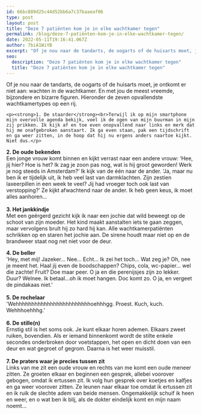 ```yaml
---
id: 66bc889d25c44d52bb6a7c37baaeaf06
type: post
layout: post
title: "Deze 7 patiënten kom je in elke wachtkamer tegen"
permalink: /blog/deze-7-patiënten-kom-je-in-elke-wachtkamer-tegen/
date: 2022-05-11T19:16:41.067Z
author: 7biA1WiYB
excerpt: "Of je nou naar de tandarts, de oogarts of de huisarts moet, je ontkomt er niet aan: wachten in de wachtkamer. En met jou de meest vreemde, bijzondere en bizarre figuren. Hieronder de zeven opvallendste wachtkamertypes op een rij.  "
seo:
  description: "Deze 7 patiënten kom je in elke wachtkamer tegen"
  title: "Deze 7 patiënten kom je in elke wachtkamer tegen"
---
```

Of je nou naar de tandarts, de oogarts of de huisarts moet, je ontkomt er niet aan: wachten in de wachtkamer. En met jou de meest vreemde, bijzondere en bizarre figuren. Hieronder de zeven opvallendste wachtkamertypes op een rij.  

    <p><strong>1. De staarder</strong><br>Terwijl ik op mijn smartphone mijn overvolle agenda bekijk, voel ik de ogen van mijn buurman in mijn zij prikken. Ik kijk af en toe even onopvallend naar links en merk dat hij me onafgebroken aanstaart. Ik ga even staan, pak een tijdschrift en ga weer zitten, in de hoop dat hij nu ergens anders naartoe kijkt. Niet dus.</p>
<p><strong>2. De oude bekenden</strong><br>Een jonge vrouw komt binnen en kijkt verrast naar een andere vrouw: ‘Hee, jij hier? Hoe is het? Ik zag je zoon pas nog, wat is hij groot geworden! Werk je nog steeds in Amsterdam?’ Ik kijk van de één naar de ander. ‘Ja, maar nu ben ik er tijdelijk uit, ik heb veel last van darmklachten. Zijn zestien laxeerpillen in een week te veel? Jij had vroeger toch ook last van verstopping?’ Ze kijkt afwachtend naar de ander. Ik heb geen keus, ik moet alles aanhoren…<br><br><strong>3. Het jankkindje</strong><br>Met een geërgerd gezicht kijk ik naar een jochie dat wild beweegt op de schoot van zijn moeder. Het kind maakt aanstalten iets te gaan zeggen, maar vervolgens brult hij zo hard hij kan. Alle wachtkamerpatiënten schrikken op en staren het jochie aan. De sirene houdt maar niet op en de brandweer staat nog net niet voor de deur.</p>
<p><strong>4. De beller</strong><br>'Hey, met mij! Jazeker… Nee… Echt… Ik zei het toch… Wat zeg je? Oh, nee je meent het. Haal jij even de boodschappen? Chips, cola, wc-papier... wel die zachte! Fruit? Doe maar peer. O ja en die perenijsjes zijn zo lekker. Duur? Welnee. Ik betaal…oh ik moet hangen. Doc komt zo. O ja, en vergeet de pindakaas niet.'<br><br><strong>5. De rochelaar</strong><br>'Wehhhhhhhhhhhhhhhhhhhhhhhhoehhhgg. Proest. Kuch, kuch. Wehhhoehhhg.'<br><br><strong>6. De stille(n)</strong><br>Ernstig stil is het soms ook. Je kunt elkaar horen ademen. Elkaars zweet ruiken, bovendien. Als er iemand binnenkomt wordt de stilte enkele secondes onderbroken door voetstappen, het open en dicht doen van een deur en wat gegroet of gegrom. Daarna is het weer muisstil.<br><br><strong>7. De praters waar je precies tussen zit</strong><br>Links van me zit een oude vrouw en rechts van me komt een oude meneer zitten. Ze groeten elkaar en beginnen een gesprek, allebei voorover gebogen, omdat ik ertussen zit. Ik volg hun gesprek over koetjes en kalfjes en ga weer voorover zitten. Ze leunen naar elkaar toe omdat ik ertussen zit en ik ruik de slechte adem van beide mensen. Ongemakkelijk schuif ik heen en weer, en o wat ben ik blij, als de dokter eindelijk komt en mijn naam noemt…</p>  
